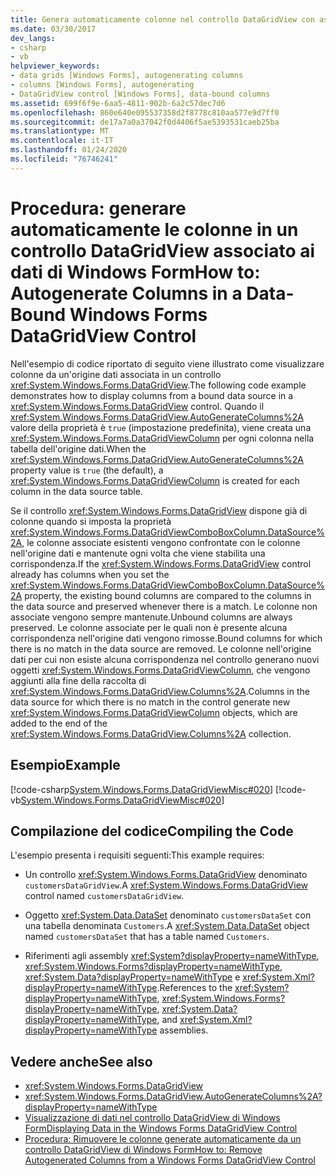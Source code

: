 ```yaml
---
title: Genera automaticamente colonne nel controllo DataGridView con associazione a dati
ms.date: 03/30/2017
dev_langs:
- csharp
- vb
helpviewer_keywords:
- data grids [Windows Forms], autogenerating columns
- columns [Windows Forms], autogenerating
- DataGridView control [Windows Forms], data-bound columns
ms.assetid: 699f6f9e-6aa5-4811-902b-6a2c57dec7d6
ms.openlocfilehash: 860e640e095537358d2f8778c810aa577e9d7ff0
ms.sourcegitcommit: de17a7a0a37042f0d4406f5ae5393531caeb25ba
ms.translationtype: MT
ms.contentlocale: it-IT
ms.lasthandoff: 01/24/2020
ms.locfileid: "76746241"
---
```

# <a name="how-to-autogenerate-columns-in-a-data-bound-windows-forms-datagridview-control"></a><span data-ttu-id="34de8-102">Procedura: generare automaticamente le colonne in un controllo DataGridView associato ai dati di Windows Form</span><span class="sxs-lookup"><span data-stu-id="34de8-102">How to: Autogenerate Columns in a Data-Bound Windows Forms DataGridView Control</span></span>
<span data-ttu-id="34de8-103">Nell'esempio di codice riportato di seguito viene illustrato come visualizzare colonne da un'origine dati associata in un controllo <xref:System.Windows.Forms.DataGridView>.</span><span class="sxs-lookup"><span data-stu-id="34de8-103">The following code example demonstrates how to display columns from a bound data source in a <xref:System.Windows.Forms.DataGridView> control.</span></span> <span data-ttu-id="34de8-104">Quando il <xref:System.Windows.Forms.DataGridView.AutoGenerateColumns%2A> valore della proprietà è `true` (impostazione predefinita), viene creata una <xref:System.Windows.Forms.DataGridViewColumn> per ogni colonna nella tabella dell'origine dati.</span><span class="sxs-lookup"><span data-stu-id="34de8-104">When the <xref:System.Windows.Forms.DataGridView.AutoGenerateColumns%2A> property value is `true` (the default), a <xref:System.Windows.Forms.DataGridViewColumn> is created for each column in the data source table.</span></span>  
  
 <span data-ttu-id="34de8-105">Se il controllo <xref:System.Windows.Forms.DataGridView> dispone già di colonne quando si imposta la proprietà <xref:System.Windows.Forms.DataGridViewComboBoxColumn.DataSource%2A>, le colonne associate esistenti vengono confrontate con le colonne nell'origine dati e mantenute ogni volta che viene stabilita una corrispondenza.</span><span class="sxs-lookup"><span data-stu-id="34de8-105">If the <xref:System.Windows.Forms.DataGridView> control already has columns when you set the <xref:System.Windows.Forms.DataGridViewComboBoxColumn.DataSource%2A> property, the existing bound columns are compared to the columns in the data source and preserved whenever there is a match.</span></span> <span data-ttu-id="34de8-106">Le colonne non associate vengono sempre mantenute.</span><span class="sxs-lookup"><span data-stu-id="34de8-106">Unbound columns are always preserved.</span></span> <span data-ttu-id="34de8-107">Le colonne associate per le quali non è presente alcuna corrispondenza nell'origine dati vengono rimosse.</span><span class="sxs-lookup"><span data-stu-id="34de8-107">Bound columns for which there is no match in the data source are removed.</span></span> <span data-ttu-id="34de8-108">Le colonne nell'origine dati per cui non esiste alcuna corrispondenza nel controllo generano nuovi oggetti <xref:System.Windows.Forms.DataGridViewColumn>, che vengono aggiunti alla fine della raccolta di <xref:System.Windows.Forms.DataGridView.Columns%2A>.</span><span class="sxs-lookup"><span data-stu-id="34de8-108">Columns in the data source for which there is no match in the control generate new <xref:System.Windows.Forms.DataGridViewColumn> objects, which are added to the end of the <xref:System.Windows.Forms.DataGridView.Columns%2A> collection.</span></span>  
  
## <a name="example"></a><span data-ttu-id="34de8-109">Esempio</span><span class="sxs-lookup"><span data-stu-id="34de8-109">Example</span></span>  
 [!code-csharp[System.Windows.Forms.DataGridViewMisc#020](~/samples/snippets/csharp/VS_Snippets_Winforms/System.Windows.Forms.DataGridViewMisc/CS/datagridviewmisc.cs#020)]
 [!code-vb[System.Windows.Forms.DataGridViewMisc#020](~/samples/snippets/visualbasic/VS_Snippets_Winforms/System.Windows.Forms.DataGridViewMisc/VB/datagridviewmisc.vb#020)]  
  
## <a name="compiling-the-code"></a><span data-ttu-id="34de8-110">Compilazione del codice</span><span class="sxs-lookup"><span data-stu-id="34de8-110">Compiling the Code</span></span>  
 <span data-ttu-id="34de8-111">L'esempio presenta i requisiti seguenti:</span><span class="sxs-lookup"><span data-stu-id="34de8-111">This example requires:</span></span>  
  
- <span data-ttu-id="34de8-112">Un controllo <xref:System.Windows.Forms.DataGridView> denominato `customersDataGridView`.</span><span class="sxs-lookup"><span data-stu-id="34de8-112">A <xref:System.Windows.Forms.DataGridView> control named `customersDataGridView`.</span></span>  
  
- <span data-ttu-id="34de8-113">Oggetto <xref:System.Data.DataSet> denominato `customersDataSet` con una tabella denominata `Customers`.</span><span class="sxs-lookup"><span data-stu-id="34de8-113">A <xref:System.Data.DataSet> object named `customersDataSet` that has a table named `Customers`.</span></span>  
  
- <span data-ttu-id="34de8-114">Riferimenti agli assembly <xref:System?displayProperty=nameWithType>, <xref:System.Windows.Forms?displayProperty=nameWithType>, <xref:System.Data?displayProperty=nameWithType> e <xref:System.Xml?displayProperty=nameWithType>.</span><span class="sxs-lookup"><span data-stu-id="34de8-114">References to the <xref:System?displayProperty=nameWithType>, <xref:System.Windows.Forms?displayProperty=nameWithType>, <xref:System.Data?displayProperty=nameWithType>, and <xref:System.Xml?displayProperty=nameWithType> assemblies.</span></span>  
  
## <a name="see-also"></a><span data-ttu-id="34de8-115">Vedere anche</span><span class="sxs-lookup"><span data-stu-id="34de8-115">See also</span></span>

- <xref:System.Windows.Forms.DataGridView>
- <xref:System.Windows.Forms.DataGridView.AutoGenerateColumns%2A?displayProperty=nameWithType>
- [<span data-ttu-id="34de8-116">Visualizzazione di dati nel controllo DataGridView di Windows Form</span><span class="sxs-lookup"><span data-stu-id="34de8-116">Displaying Data in the Windows Forms DataGridView Control</span></span>](displaying-data-in-the-windows-forms-datagridview-control.md)
- [<span data-ttu-id="34de8-117">Procedura: Rimuovere le colonne generate automaticamente da un controllo DataGridView di Windows Form</span><span class="sxs-lookup"><span data-stu-id="34de8-117">How to: Remove Autogenerated Columns from a Windows Forms DataGridView Control</span></span>](remove-autogenerated-columns-from-a-wf-datagridview-control.md)
